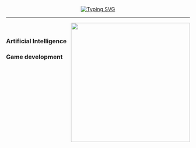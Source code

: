 <div align="center">
  <a href="https://git.io/typing-svg"><img src="https://readme-typing-svg.herokuapp.com?font=Fira+Code&pause=1000&center=true&vCenter=true&width=435&lines=Hey!+Greetings!;This+is+Jorge+Lizcano;Welcome+to+my+place" alt="Typing SVG" /></a>
  <hr>
</div>

<img align="right" style="width: 34vw;" src="https://user-images.githubusercontent.com/53486164/186541369-1aeec7ba-7fa6-49fc-8748-e5633ae47b0d.gif">
<p>&nbsp</p>
<h3>Artificial Intelligence</h3>
<h3>Game development</h3>
